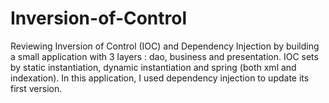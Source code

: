 # Inversion-of-Control
Reviewing Inversion of Control (IOC) and Dependency Injection by building a small application with 3 layers : dao, business and presentation. IOC sets by static instantiation, dynamic instantiation and spring (both xml and indexation). In this application, I used dependency injection to update its first version.
